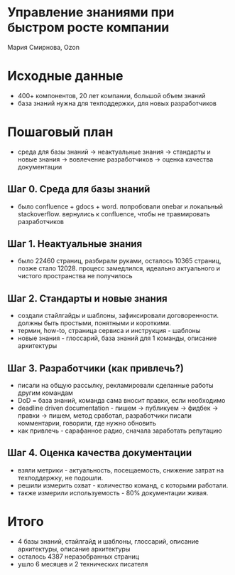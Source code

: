 # Управление знаниями при быстром росте компании

Мария Смирнова, Ozon

# Исходные данные

* 400+ компонентов, 20 лет компании, большой объем знаний
* база знаний нужна для техподдержки, для новых разработчиков

# Пошаговый план

* среда для базы знаний -> неактуальные знания -> стандарты и новые знания -> вовлечение разработчиков -> оценка качества документации

## Шаг 0. Среда для базы знаний

* было confluence + gdocs + word. попробовали onebar и локальный stackoverflow. вернулись к confluence, чтобы не травмировать разработчиков

## Шаг 1. Неактуальные знания

* было 22460 страниц, разбирали руками, осталось 10365 страниц, позже стало 12028. процесс замедлился, идеально актуального и чистого пространства не получилось

## Шаг 2. Стандарты и новые знания

* создали стайлгайды и шаблоны, зафиксировали договоренности. должны быть простыми, понятными и короткими. 
* термин, how-to, страница сервиса и инструкция - шаблоны
* новые знания - глоссарий, база знаний для 1 команды, описание архитектуры 

## Шаг 3. Разработчики (как привлечь?)

* писали на общую рассылку, рекламировали сделанные работы другим командам
* DoD = база знаний, команда сама вносит правки, если необходимо
* deadline driven documentation - пишем -> публикуем -> фидбек -> правки -> пишем, метод сработал, разработчики писали комментарии, говорили, где нужно обновить
* как привлечь - сарафанное радио, сначала заработать репутацию

## Шаг 4. Оценка качества документации 

* взяли метрики - актуальность, посещаемость, снижение затрат на техподдержку, не подошли. 
* решили измерить охват - количество команд, с которыми работали. 
* также измерили используемость - 80% документации живая. 

# Итого

* 4 базы знаний, стайлгайд и шаблоны, глоссарий, описание архитектуры, описание архитектуры
* осталось 4387 неразобранных страниц
* ушло 6 месяцев и 2 технических писателя

